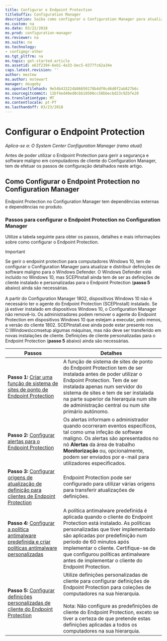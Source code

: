 ```yaml
---
title: Configurar o Endpoint Protection
titleSuffix: Configuration Manager
description: Saiba como configurar o Configuration Manager para atualizar e distribuir definições de software maligno para o Windows Defender.
ms.custom: na
ms.date: 03/22/2018
ms.prod: configuration-manager
ms.reviewer: na
ms.suite: na
ms.technology:
- configmgr-other
ms.tgt_pltfrm: na
ms.topic: get-started-article
ms.assetid: e63f2394-6eb1-4a33-bec5-8377fc62a34e
caps.latest.revision: ''
author: mestew
ms.author: mstewart
manager: dougeby
ms.openlocfilehash: 9e54b433224b86650178b4df0cd6d0f2ab827b6c
ms.sourcegitcommit: 11bf4ed40ed0cbb10500cc58bbecbd23c92bfe20
ms.translationtype: MT
ms.contentlocale: pt-PT
ms.lasthandoff: 03/23/2018
---
```

# <a name="configure-endpoint-protection"></a>Configurar o Endpoint Protection

*Aplica-se a: O System Center Configuration Manager (ramo atual)*

Antes de poder utilizar o Endpoint Protection para gerir a segurança e software maligno em computadores de cliente do Configuration Manager, tem de efetuar os passos de configuração detalhados neste artigo.  

## <a name="how-to-configure-endpoint-protection-in-configuration-manager"></a>Como Configurar o Endpoint Protection no Configuration Manager  
 Endpoint Protection no Configuration Manager tem dependências externas e dependências no produto.  

### <a name="steps-to-configure-endpoint-protection-in-configuration-manager"></a>Passos para configurar o Endpoint Protection no Configuration Manager  
 Utilize a tabela seguinte para obter os passos, detalhes e mais informações sobre como configurar o Endpoint Protection.  

> [!IMPORTANT]  
>  Se gerir o endpoint protection para computadores Windows 10, tem de configurar o Configuration Manager para atualizar e distribuir definições de software maligno para o Windows Defender. O Windows Defender está incluído no Windows 10, mas SCEPInstall ainda tem de ser as definições de cliente instalado e personalizadas para o Endpoint Protection (**passo 5** abaixo) ainda são necessárias. </br> </br>
> A partir do Configuration Manager 1802, dispositivos Windows 10 não é necessário ter o agente do Endpoint Protection (SCEPInstall) instalado. Se já estiver instalado em dispositivos Windows 10, o Configuration Manager não removê-lo. Os administradores podem remover o agente do Endpoint Protection em dispositivos Windows 10 que estejam a executar, pelo menos, a versão do cliente 1802. SCEPInstall.exe ainda pode estar presente nos C:\Windows\ccmsetup algumas máquinas, mas não deve ser transferido em novas instalações de cliente. Definições de cliente personalizadas para o Endpoint Protection (**passo 5** abaixo) ainda são necessárias. <!--503654-->

|Passos|Detalhes|  
|-----------|-------------|  
|**Passo 1:** [Criar uma função de sistema de sites de ponto de Endpoint Protection](endpoint-protection-site-role.md)|A função de sistema de sites de ponto do Endpoint Protection tem de ser instalada antes de poder utilizar o Endpoint Protection. Tem de ser instalada apenas num servidor do sistema de sites e tem de ser instalada na parte superior da hierarquia num site de administração central ou num site primário autónomo. |  
|**Passo 2:** [Configurar alertas para o Endpoint Protection](endpoint-configure-alerts.md)|Os alertas informam o administrador quando ocorreram eventos específicos, tal como uma infeção de software maligno. Os alertas são apresentados no nó **Alertas** da área de trabalho **Monitorização** ou, opcionalmente, podem ser enviados por e-mail para utilizadores especificados. |  
|**Passo 3:** [Configurar origens de atualização de definição para clientes de Endpoint Protection](endpoint-definition-updates.md)|Endpoint Protection pode ser configurado para utilizar várias origens para transferir atualizações de definições. |  
|**Passo 4:** [Configurar a política antimalware predefinida e criar políticas antimalware personalizadas](endpoint-antimalware-policies.md)|A política antimalware predefinida é aplicada quando o cliente do Endpoint Protection está instalado. As políticas personalizadas que tiver implementado são aplicadas por predefinição num período de 60 minutos após implementar o cliente. Certifique-se de que configurou políticas antimalware antes de implementar o cliente do Endpoint Protection. |  
|**Passo 5:** [Configurar definições personalizadas de cliente do Endpoint Protection](endpoint-protection-configure-client.md)|Utilize definições personalizadas de cliente para configurar definições de Endpoint Protection para coleções de computadores na sua hierarquia.<br /><br /> Nota: Não configure as predefinições de cliente do Endpoint Protection, exceto se tiver a certeza de que pretende estas definições aplicadas a todos os computadores na sua hierarquia. |  
